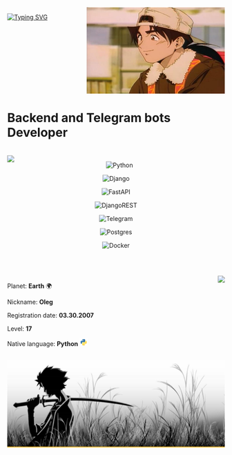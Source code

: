<br><img src="kintaro.jpg" align="right" width=320 height=200/>
<div align="left">
  
  [![Typing SVG](https://readme-typing-svg.herokuapp.com?color=%2336BCF7&lines=Instead+of+waiting+-+do)](https://git.io/typing-svg)
  
</div>
<br clear="right"/>

# Backend and Telegram bots Developer

<br><img src="https://media.giphy.com/media/NTMgE8owWM0q7iTKzx/giphy.gif" align="left"/>
<div align="center">
  
  ![Python](https://img.shields.io/badge/python-3670A0?style=for-the-badge&logo=python&logoColor=ffdd54)
  
  ![Django](https://img.shields.io/badge/django-%23092E20.svg?style=for-the-badge&logo=django&logoColor=white)
  
  ![FastAPI](https://img.shields.io/badge/FastAPI-005571?style=for-the-badge&logo=fastapi)
  
  ![DjangoREST](https://img.shields.io/badge/DJANGO-REST-ff1709?style=for-the-badge&logo=django&logoColor=white&color=ff1709&labelColor=gray)
  
  ![Telegram](https://img.shields.io/badge/Telegram-2CA5E0?style=for-the-badge&logo=telegram&logoColor=white)
  
  ![Postgres](https://img.shields.io/badge/postgres-%23316192.svg?style=for-the-badge&logo=postgresql&logoColor=white)
  
  ![Docker](https://img.shields.io/badge/docker-%230db7ed.svg?style=for-the-badge&logo=docker&logoColor=white)

</div>

<br clear="left"/>

<br><img src="https://media.giphy.com/media/4ilFRqgbzbx4c/giphy.gif" align="right"/>
<div align="left">
  
Planet: **Earth** 🌍

Nickname: **Oleg**

Registration date: **03.30.2007**

Level: **17** 

Native language: **Python** <img src="https://github.com/devicons/devicon/blob/master/icons/python/python-original.svg" width="18" height="18"/>

</div>

<br clear="left"/>

<img src="champloo.jpg"/>

